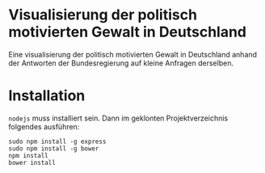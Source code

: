 Visualisierung der politisch motivierten Gewalt in Deutschland
==============================================================

Eine visualisierung der politisch motivierten Gewalt in Deutschland anhand der Antworten der Bundesregierung auf kleine Anfragen derselben.


Installation
============
```nodejs``` muss installiert sein. Dann im geklonten Projektverzeichnis folgendes ausführen:
```
sudo npm install -g express
sudo npm install -g bower
npm install
bower install
```
